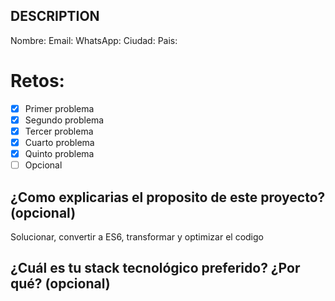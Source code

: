 ## DESCRIPTION

Nombre:
Email:
WhatsApp:
Ciudad:
Pais:

# Retos:
  - [x] Primer problema
  - [x] Segundo problema
  - [x] Tercer problema
  - [x] Cuarto problema
  - [x] Quinto problema
  - [ ] Opcional

## ¿Como explicarias el proposito de este proyecto? (opcional)
Solucionar, convertir a ES6, transformar y optimizar el codigo

## ¿Cuál es tu stack tecnológico preferido? ¿Por qué? (opcional)
